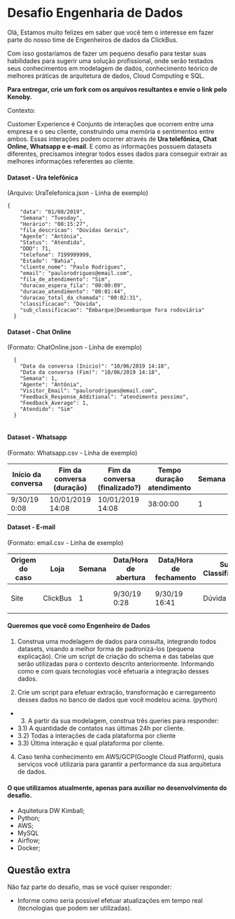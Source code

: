 # Desafio Engenharia de Dados

Olá,
Estamos muito felizes em saber que você tem o interesse em fazer parte do nosso time de Engenheiros de dados da ClickBus.

Com isso gostaríamos de fazer um pequeno desafio para testar suas habilidades para  sugerir uma solução profissional, onde serão testados seus conhecimentos em modelagem de dados, conhecimento teórico de melhores práticas de arquitetura de dados, Cloud Computing e SQL.

**Para entregar, crie um fork com os arquivos resultantes e envie o link pelo Kenoby.**

Contexto:

Customer Experience é Conjunto de interações que ocorrem entre uma empresa e o seu cliente, construindo uma memória e sentimentos entre ambos. Essas interações podem ocorrer através de **Ura telefônica, Chat Online, Whatsapp e e-mail**. E como as informações possuem datasets diferentes, precisamos integrar todos esses dados para conseguir extrair as melhores informações referentes ao cliente.

#### Dataset - Ura telefônica

(Arquivo: UraTelefonica.json - Linha de exemplo)

```
{
    "data": "01/08/2019",
    "Semana": "Tuesday",
    "Horário": "08:15:27",
    "fila_descricao": "Dúvidas Gerais",
    "Agente": "Antônia",
    "Status": "Atendida",
    "DDD": 71,
    "telefone": 7199999999,
    "Estado": "Bahia",
    "cliente_nome": "Paulo Rodrigues",
    "email": "paulorodrigues@email.com",
    "fila_de_atendimento": "Sim",
    "duracao_espera_fila": "00:00:09",
    "duracao_atendimento": "00:01:44",
    "duracao_total_da_chamada": "00:02:31",
    "classificacao": "Dúvida",
    "sub_classificacao": "Embarque|Desembarque fora rodoviária"
  }

```

#### Dataset - Chat Online

(Formato: ChatOnline.json - Linha de exemplo)

```
  {
    "Data da conversa (Inicio)": "10/06/2019 14:18",
    "Data da conversa (Fim)": "10/06/2019 14:18",
    "Semana": 1,
    "Agente": "Antônia",
    "Visitor_Email": "paulorodrigues@email.com",
    "Feedback_Response_Additional": "atendimento pessimo",
    "Feedback_Average": 1,
    "Atendido": "Sim"
  }


```

#### Dataset - Whatsapp

(Formato: Whatsapp.csv - Linha de exemplo)


| Início da conversa  | Fim da conversa (duração)| Fim da conversa (finalizado?)|Tempo duração atendimento|Semana|Finalizado?|E-mail|
| ------------- | ------------- | ------------- | ------------- | ------------- | ------------- | ------------- |
|9/30/19 0:08 | 10/01/2019 14:08 |10/01/2019 14:08|38:00:00|1|Sim|paulorodrigues@email.com|


#### Dataset - E-mail

(Formato: email.csv - Linha de exemplo)

|Origem do caso  |Loja| Semana|Data/Hora de abertura|Data/Hora de fechamento|Sub Classificação|Classificação|Email do cliente|
| ------------- | ------------- | ------------- | ------------- | ------------- | ------------- | ------------- | ------------- |
|Site| ClickBus |1|9/30/19 0:28|9/30/19 16:41|Dúvida|Falha na finalizacao da compra|paulorodrigues@email.com


#### Queremos que você como Engenheiro de Dados

1) Construa uma modelagem de dados para consulta, integrando todos datasets, visando a melhor forma de padronizá-los (pequena explicação). Crie um script de criação do schema e das tabelas que serão utilizadas para o contexto descrito anteriormente. Informando como e com quais tecnologias você efetuaria a integração desses dados.

2) Crie um script para efetuar extração, transformação e carregamento desses dados no banco de dados que você modelou acima. (python)

- 3) A partir da sua modelagem, construa três queries para responder: 
- 3.1) A quantidade de contatos nas últimas 24h por cliente.
- 3.2) Todas a interações de cada plataforma por cliente
- 3.3) Última interação e qual plataforma por cliente.

4) Caso tenha conhecimento em AWS/GCP(Google Cloud Platform), quais serviços você utilizaria para garantir a performance da sua arquitetura de dados.

#### O que utilizamos atualmente, apenas para auxiliar no desenvolvimento do desafio.

- Aquitetura DW Kimball;
- Python;
- AWS;
- MySQL
- Airflow;
- Docker;

## Questão extra

Não faz parte do desafio, mas se você quiser responder:

- Informe como seria possivel efetuar atualizações em tempo real (tecnologias que podem ser utilizadas).

